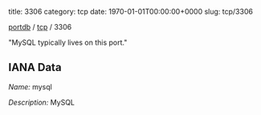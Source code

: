 title: 3306
category: tcp
date: 1970-01-01T00:00:00+0000
slug: tcp/3306

[portdb](/) / [tcp](/category/tcp.html) / 3306


"MySQL typically lives on this port." 

## IANA Data

_Name:_ mysql

_Description:_ MySQL

